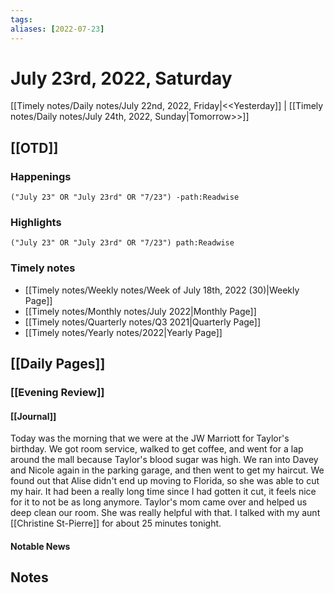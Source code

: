 ```yaml
---
tags:
aliases: [2022-07-23]
---
```


# July 23rd, 2022, Saturday

[[Timely notes/Daily notes/July 22nd, 2022, Friday|<<Yesterday]] | [[Timely notes/Daily notes/July 24th, 2022, Sunday|Tomorrow>>]]

## [[OTD]]

### Happenings

```query
("July 23" OR "July 23rd" OR "7/23") -path:Readwise
```

### Highlights

```query
("July 23" OR "July 23rd" OR "7/23") path:Readwise
```

### Timely notes
- [[Timely notes/Weekly notes/Week of July 18th, 2022 (30)|Weekly Page]]
- [[Timely notes/Monthly notes/July 2022|Monthly Page]]
- [[Timely notes/Quarterly notes/Q3 2021|Quarterly Page]]
- [[Timely notes/Yearly notes/2022|Yearly Page]]

## [[Daily Pages]]

### [[Evening Review]]

#### [[Journal]]

Today was the morning that we were at the JW Marriott for Taylor's birthday. We got room service, walked to get coffee, and went for a lap around the mall because Taylor's blood sugar was high. We ran into Davey and Nicole again in the parking garage, and then went to get my haircut. We found out that Alise didn't end up moving to Florida, so she was able to cut my hair. It had been a really long time since I had gotten it cut, it feels nice for it to not be as long anymore. Taylor's mom came over and helped us deep clean our room. She was really helpful with that. I talked with my aunt [[Christine St-Pierre]] for about 25 minutes tonight.

#### Notable News

## Notes
